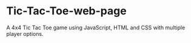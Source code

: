 # Tic-Tac-Toe-web-page
A 4x4 Tic Tac Toe game using JavaScript, HTML and CSS with multiple player options.
